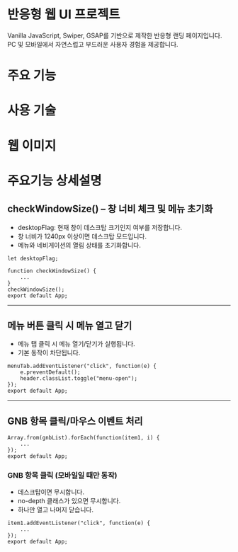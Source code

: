 # 반응형 웹 UI 프로젝트

Vanilla JavaScript, Swiper, GSAP를 기반으로 제작한 반응형 랜딩 페이지입니다.<br>
PC 및 모바일에서 자연스럽고 부드러운 사용자 경험을 제공합니다.

# 주요 기능

# 사용 기술

# 웹 이미지

# 주요기능 상세설명

## checkWindowSize() – 창 너비 체크 및 메뉴 초기화

- desktopFlag: 현재 창이 데스크탑 크기인지 여부를 저장합니다.
- 창 너비가 1240px 이상이면 데스크탑 모드입니다.
- 메뉴와 네비게이션의 열림 상태를 초기화합니다.

``` React
let desktopFlag;

function checkWindowSize() {
	...
}
checkWindowSize();
export default App;
```
***

## 메뉴 버튼 클릭 시 메뉴 열고 닫기

- 메뉴 탭 클릭 시 메뉴 열기/닫기가 실행됩니다.
- 기본 동작이 차단됩니다.

``` React
menuTab.addEventListener("click", function(e) {
	e.preventDefault();
	header.classList.toggle("menu-open");
});
export default App;
```

***

## GNB 항목 클릭/마우스 이벤트 처리

``` React
Array.from(gnbList).forEach(function(item1, i) {
	...
});
export default App;
```

### GNB 항목 클릭 (모바일일 때만 동작)
- 데스크탑이면 무시합니다.
- no-depth 클래스가 있으면 무시합니다.
- 하나만 열고 나머지 닫습니다.
``` React
item1.addEventListener("click", function(e) {
	...
});
export default App;
```
